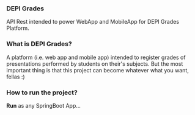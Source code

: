 ### DEPI Grades

API Rest intended to power WebApp and MobileApp for
DEPI Grades Platform.

### What is DEPI Grades?

A platform (i.e. web app and mobile app) intended to register grades of presentations performed by students on their's subjects.
But the most important thing is that this project can become whatever what you want, fellas :)

### How to run the project?

**Run** as any SpringBoot App...
